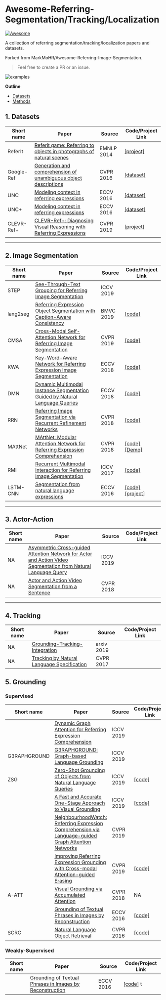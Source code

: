 # Awesome-Referring-Segmentation/Tracking/Localization

[![Awesome](https://cdn.rawgit.com/sindresorhus/awesome/d7305f38d29fed78fa85652e3a63e154dd8e8829/media/badge.svg)](https://github.com/sindresorhus/awesome)


A collection of referring segmentation/tracking/localization papers and datasets.

Forked from MarkMoHR/Awesome-Referring-Image-Segmentation.

> Feel free to create a PR or an issue.

![examples](https://github.com/MarkMoHR/Awesome-Referring-Image-Segmentation/blob/master/teaser.png)


**Outline**

- [Datasets](#1-datasets)
- [Methods](#2-methods)

## 1. Datasets

| Short name | Paper | Source | Code/Project Link  |
| --- | --- | --- | --- |
| ReferIt | [Referit game: Referring to objects in photographs of natural scenes](https://www.aclweb.org/anthology/D14-1086) | EMNLP 2014 | [[project]](http://tamaraberg.com/referitgame/) |
| Google-Ref | [Generation and comprehension of unambiguous object descriptions](https://www.cv-foundation.org/openaccess/content_cvpr_2016/papers/Mao_Generation_and_Comprehension_CVPR_2016_paper.pdf) | CVPR 2016 | [[dataset]](https://github.com/mjhucla/Google_Refexp_toolbox) |
| UNC | [Modeling context in referring expressions](https://arxiv.org/pdf/1608.00272) | ECCV 2016 | [[dataset]](https://github.com/lichengunc/refer) |
| UNC+ | [Modeling context in referring expressions](https://arxiv.org/pdf/1608.00272) | ECCV 2016 | [[dataset]](https://github.com/lichengunc/refer) |
| CLEVR-Ref+ | [CLEVR-Ref+: Diagnosing Visual Reasoning with Referring Expressions](https://arxiv.org/pdf/1901.00850.pdf) | CVPR 2019 | [[project]](https://cs.jhu.edu/~cxliu/2019/clevr-ref+) |


---

## 2. Image Segmentation

| Short name | Paper | Source | Code/Project Link  |
| --- | --- | --- | --- |
| STEP | [See-Through-Text Grouping for Referring Image Segmentation](http://openaccess.thecvf.com/content_ICCV_2019/papers/Chen_See-Through-Text_Grouping_for_Referring_Image_Segmentation_ICCV_2019_paper.pdf) | ICCV 2019 |  |
| lang2seg | [Referring Expression Object Segmentation with Caption-Aware Consistency](https://arxiv.org/pdf/1910.04748.pdf) | BMVC 2019 | [[code]](https://github.com/wenz116/lang2seg) |
| CMSA | [Cross-Modal Self-Attention Network for Referring Image Segmentation](https://arxiv.org/pdf/1904.04745.pdf) | CVPR 2019 | [[code]](https://github.com/lwye/CMSA-Net) |
| KWA | [Key-Word-Aware Network for Referring Expression Image Segmentation](http://openaccess.thecvf.com/content_ECCV_2018/papers/Hengcan_Shi_Key-Word-Aware_Network_for_ECCV_2018_paper.pdf) | ECCV 2018 | [[code]](https://github.com/shihengcan/key-word-aware-network-pycaffe) |
| DMN | [Dynamic Multimodal Instance Segmentation Guided by Natural Language Queries](http://openaccess.thecvf.com/content_ECCV_2018/papers/Edgar_Margffoy-Tuay_Dynamic_Multimodal_Instance_ECCV_2018_paper.pdf) | ECCV 2018 | [[code]](https://github.com/BCV-Uniandes/DMS) |
| RRN | [Referring Image Segmentation via Recurrent Refinement Networks](http://openaccess.thecvf.com/content_cvpr_2018/papers/Li_Referring_Image_Segmentation_CVPR_2018_paper.pdf) | CVPR 2018 | [[code]](https://github.com/liruiyu/referseg_rrn) |
| MAttNet | [MAttNet: Modular Attention Network for Referring Expression Comprehension](http://openaccess.thecvf.com/content_cvpr_2018/papers/Yu_MAttNet_Modular_Attention_CVPR_2018_paper.pdf) | CVPR 2018 | [[code]](https://github.com/lichengunc/MAttNet) [[Demo]](http://vision2.cs.unc.edu/refer/comprehension) |
| RMI | [Recurrent Multimodal Interaction for Referring Image Segmentation](http://openaccess.thecvf.com/content_ICCV_2017/papers/Liu_Recurrent_Multimodal_Interaction_ICCV_2017_paper.pdf) | ICCV 2017 | [[code]](https://github.com/chenxi116/TF-phrasecut-public) |
| LSTM-CNN | [Segmentation from natural language expressions](https://arxiv.org/pdf/1603.06180.pdf) | ECCV 2016 | [[code]](https://github.com/ronghanghu/text_objseg) [[project]](http://ronghanghu.com/text_objseg/) |

---

## 3. Actor-Action
| Short name | Paper | Source | Code/Project Link  |
| --- | --- | --- | --- |
| NA | [Asymmetric Cross-guided Attention Network for Actor and Action Video Segmentation from Natural Language Query](http://openaccess.thecvf.com/content_ICCV_2019/papers/Wang_Asymmetric_Cross-Guided_Attention_Network_for_Actor_and_Action_Video_Segmentation_ICCV_2019_paper.pdf) | ICCV 2019 |  |
| NA | [Actor and Action Video Segmentation from a Sentence](https://arxiv.org/pdf/1803.07485.pdf) | CVPR 2018 |  |

---

## 4. Tracking
| Short name | Paper | Source | Code/Project Link  |
| --- | --- | --- | --- |
| NA | [Grounding-Tracking-Integration](https://arxiv.org/pdf/1912.06316.pdf) | arxiv 2019 |  |
| NA | [Tracking by Natural Language Specification](http://openaccess.thecvf.com/content_cvpr_2017/papers/Li_Tracking_by_Natural_CVPR_2017_paper.pdf) | CVPR 2017 |  |


## 5. Grounding

### Supervised

| Short name | Paper | Source | Code/Project Link  |
| --- | --- | --- | --- |
|   | [Dynamic Graph Attention for Referring Expression Comprehension](http://openaccess.thecvf.com/content_ICCV_2019/papers/Yang_Dynamic_Graph_Attention_for_Referring_Expression_Comprehension_ICCV_2019_paper.pdf) | ICCV 2019 |  |
|  G3RAPHGROUND | [G3RAPHGROUND: Graph-based Language Grounding](http://openaccess.thecvf.com/content_ICCV_2019/papers/Bajaj_G3raphGround_Graph-Based_Language_Grounding_ICCV_2019_paper.pdf) | ICCV 2019 |  |
|  ZSG | [Zero-Shot Grounding of Objects from Natural Language Queries](http://openaccess.thecvf.com/content_ICCV_2019/papers/Sadhu_Zero-Shot_Grounding_of_Objects_From_Natural_Language_Queries_ICCV_2019_paper.pdf) | ICCV 2019 | [[code]](https://github.com/TheShadow29/zsgnet-pytorch)  |
|  | [A Fast and Accurate One-Stage Approach to Visual Grounding](http://openaccess.thecvf.com/content_ICCV_2019/papers/Yang_A_Fast_and_Accurate_One-Stage_Approach_to_Visual_Grounding_ICCV_2019_paper.pdf) | ICCV 2019 | [[code]](https://github.com/zyang-ur/onestage_grounding)  |
|   | [NeighbourhoodWatch: Referring Expression Comprehension via Language-guided Graph Attention Networks](http://openaccess.thecvf.com/content_CVPR_2019/papers/Wang_Neighbourhood_Watch_Referring_Expression_Comprehension_via_Language-Guided_Graph_Attention_Networks_CVPR_2019_paper.pdf) | CVPR 2019 |  |
|  | [Improving Referring Expression Grounding with Cross-modal Attention-guided Erasing](http://openaccess.thecvf.com/content_CVPR_2019/papers/Liu_Improving_Referring_Expression_Grounding_With_Cross-Modal_Attention-Guided_Erasing_CVPR_2019_paper.pdf) | CVPR 2019 | [[code]](https://github.com/xh-liu/CM-Erase-REG)  |
| A-ATT | [Visual Grounding via Accumulated Attention](http://openaccess.thecvf.com/content_cvpr_2018/papers/Deng_Visual_Grounding_via_CVPR_2018_paper.pdf) | CVPR 2018 | NA |
|  | [Grounding of Textual Phrases in Images by Reconstruction](https://arxiv.org/pdf/1511.03745.pdf) | ECCV 2016 | [[code]](https://github.com/kanchen-usc/GroundeR)  |
| SCRC | [Natural Language Object Retrieval](https://arxiv.org/pdf/1511.04164.pdf) | CVPR 2016 | [[code]](https://github.com/ronghanghu/natural-language-object-retrieval)  |


### Weakly-Supervised
| Short name | Paper | Source | Code/Project Link  |
| --- | --- | --- | --- |
|   | [Grounding of Textual Phrases in Images by Reconstruction](https://arxiv.org/pdf/1511.03745.pdf) |  ECCV 2016 | [[code]](https://github.com/kanchen-usc/GroundeR) t |
